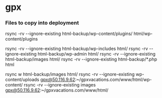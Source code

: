 # gpx

### Files to copy into deployment

rsync -rv --ignore-existing html-backup/wp-content/plugins/ html/wp-content/plugins

rsync -rv --ignore-existing html-backup/wp-includes  html/
rsync -rv --ignore-existing html-backup/wp-admin  html/
rsync -rv --ignore-existing html-backup/images  html/
rsync -rv --ignore-existing html-backup/*.php  html

rsync w html-backup/images  html/
 rsync -rv --ignore-existing wp-content/uploads gpx@50.116.9.62:~/gpxvacations.com/www/html/wp-content/
 rsync -rv --ignore-existing images gpx@50.116.9.62:~/gpxvacations.com/www/html/
